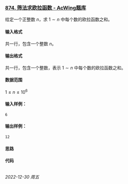 ### [874. 筛法求欧拉函数 - AcWing题库](https://www.acwing.com/problem/content/876/)

给定一个正整数 $n$，求 $1 \sim n$ 中每个数的欧拉函数之和。

#### 输入格式

共一行，包含一个整数 $n$。

#### 输出格式

共一行，包含一个整数，表示 $1 \sim n$ 中每个数的欧拉函数之和。

#### 数据范围

$1 \leq n \leq 10^6$

#### 输入样例：

```
6
```

#### 输出样例：

```
12
```

#### 思路



#### 代码

```cpp
```


*2022-12-30 周五*
